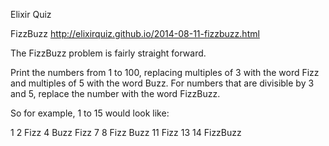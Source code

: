 Elixir Quiz

FizzBuzz
http://elixirquiz.github.io/2014-08-11-fizzbuzz.html


The FizzBuzz problem is fairly straight forward.

Print the numbers from 1 to 100, replacing multiples of 3 with the word Fizz and multiples of 5 with the word Buzz. For numbers that are divisible by 3 and 5, replace the number with the word FizzBuzz.

So for example, 1 to 15 would look like:

1 2 Fizz 4 Buzz Fizz 7 8 Fizz Buzz 11 Fizz 13 14 FizzBuzz
